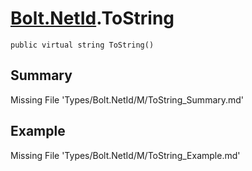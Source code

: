 # [Bolt.NetId](Types/Bolt.NetId.md).ToString
`public virtual string ToString()`
## Summary
Missing File 'Types/Bolt.NetId/M/ToString_Summary.md'
## Example
Missing File 'Types/Bolt.NetId/M/ToString_Example.md'
